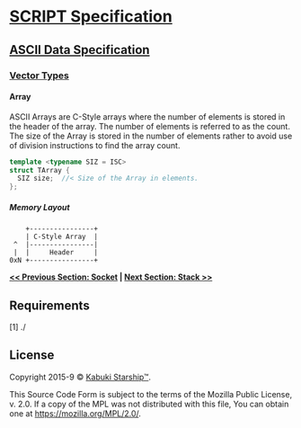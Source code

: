 # [SCRIPT Specification](../../)

## [ASCII Data Specification](../)

### [Vector Types](./)

#### Array

ASCII Arrays are C-Style arrays where the number of elements is stored in the header of the array. The number of elements is referred to as the count. The size of the Array is stored in the number of elements rather to avoid use of division instructions to find the array count.

```C++
template <typename SIZ = ISC>
struct TArray {
  SIZ size;  //< Size of the Array in elements.
};
```

##### Memory Layout

```AsciiArt
    +----------------+
    | C-Style Array  |
 ^  |----------------|
 |  |     Header     |
0xN +----------------+
```

**[<< Previous Section: Socket](./socket) | [Next Section: Stack >>](./stack)**

## Requirements

[1] ./

## License

Copyright 2015-9 © [Kabuki Starship™](https://kabukistarship.com).

This Source Code Form is subject to the terms of the Mozilla Public License, v. 2.0. If a copy of the MPL was not distributed with this file, You can obtain one at <https://mozilla.org/MPL/2.0/>.
